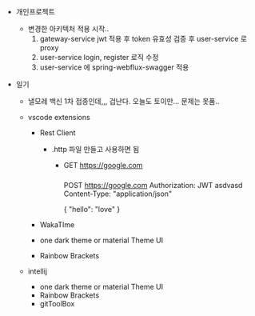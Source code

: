 
* 개인프로젝트
    - 변경한 아키텍처 적용 시작..
        1. gateway-service jwt 적용 후 token 유효성 검증 후 user-service 로 proxy
        2. user-service login, register 로직 수정
        3. user-service 에 spring-webflux-swagger 적용
    

* 일기
    - 낼모레 백신 1차 접종인데,,, 겁난다. 오늘도 토이만... 문제는 못품..


    - vscode extensions
        - Rest Client
            - .http 파일 만들고 사용하면 됨
                - GET https://google.com
                    ###

                    POST https://google.com
                    Authorization:  JWT asdvasd
                    Content-Type: "application/json"

                    {
                        "hello": "love"
                    }

        - WakaTIme
        - one dark theme or material Theme UI
        - Rainbow Brackets 

    - intellij 

        - one dark theme or material Theme UI
        - Rainbow Brackets 
        - gitToolBox